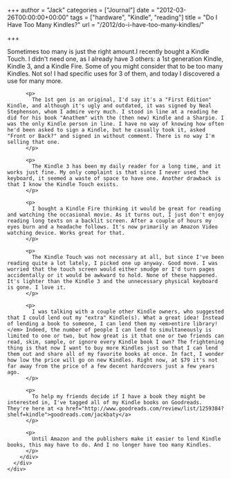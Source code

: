 +++
author = "Jack"
categories = ["Journal"]
date = "2012-03-26T00:00:00+00:00"
tags = ["hardware", "Kindle", "reading"]
title = "Do I Have Too Many Kindles?"
url = "/2012/do-i-have-too-many-kindles/"

+++

<div>
  <div>
    <div>
      <div>
        <div>
          Sometimes too many is just the right amount.I recently bought a Kindle Touch. I didn't need one, as I already have 3 others: a 1st generation Kindle, Kindle 3, and a Kindle Fire. Some of you might consider that to be too many Kindles. Not so! I had specific uses for 3 of them, and today I discovered a use for many more.</p> 
          
          <p>
            The 1st gen is an original, I'd say it's a "First Edition" Kindle, and although it's ugly and outdated, it was signed by Neal Stephenson, whom I admire very much. I stood in line at a reading he did for his book "Anathem" with the (then new) Kindle and a Sharpie. I was the only Kindle person in line. I have no way of knowing how often he'd been asked to sign a Kindle, but he casually took it, asked "Front or Back?" and signed in without comment. There is no way I'm selling that one.
          </p>
          
          <p>
            The Kindle 3 has been my daily reader for a long time, and it works just fine. My only complaint is that since I never used the keyboard, it seemed a waste of space to have one. Another drawback is that I know the Kindle Touch exists.
          </p>
          
          <p>
            I bought a Kindle Fire thinking it would be great for reading and watching the occasional movie. As it turns out, I just don't enjoy reading long texts on a backlit screen. After a couple of hours my eyes burn and a headache follows. It's now primarily an Amazon Video watching device. Works great for that.
          </p>
          
          <p>
            The Kindle Touch was not necessary at all, but since I've been reading quite a lot lately, I picked one up anyway. Good move. I was worried that the touch screen would either smudge or I'd turn pages accidentally or it would be awkward to hold. None of these happened. It's lighter than the Kindle 3 and the unnecessary physical keyboard is gone. I love it.
          </p>
          
          <p>
            I was talking with a couple other Kindle owners, who suggested that I could lend out my "extra" Kindle(s). What a great idea! Instead of lending a book to someone, I can lend them my <em>entire library!</em> Indeed, the number of people I can lend to simultaneously is limited to one or two, but how great is it that one or two friends can read, skim, sample, or ignore every Kindle book I own? The frightening thing is that now I want to buy more Kindles just so that I can lend them out and share all of my favorite books at once. In fact, I wonder how low the price will go on new Kindles. Right now, at $79 it's not far away from the price of a few decent hardcovers just a few years ago.
          </p>
          
          <p>
            To help my friends decide if I have a book they might be interested in, I've tagged all of my Kindle books on Goodreads. They're here at <a href="http://www.goodreads.com/review/list/1259384?shelf=kindle">goodreads.com/jackbaty</a>
          </p>
          
          <p>
            Until Amazon and the publishers make it easier to lend Kindle books, this may have to do. And I no longer have too many Kindles.
          </p>
        </div>
      </div>
    </div>
  </div>
</div>